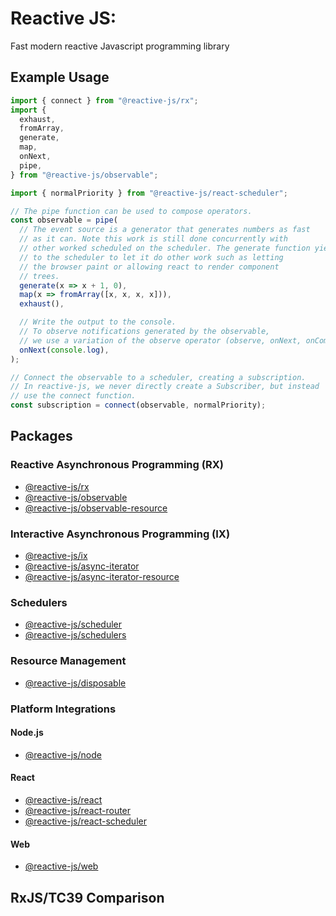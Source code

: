 # Reactive JS:

Fast modern reactive Javascript programming library

## Example Usage

```typescript
import { connect } from "@reactive-js/rx";
import {
  exhaust,
  fromArray,
  generate,
  map,
  onNext,
  pipe,
} from "@reactive-js/observable";

import { normalPriority } from "@reactive-js/react-scheduler";

// The pipe function can be used to compose operators.
const observable = pipe(
  // The event source is a generator that generates numbers as fast
  // as it can. Note this work is still done concurrently with
  // other worked scheduled on the scheduler. The generate function yields
  // to the scheduler to let it do other work such as letting
  // the browser paint or allowing react to render component
  // trees.
  generate(x => x + 1, 0),
  map(x => fromArray([x, x, x, x])),
  exhaust(),

  // Write the output to the console.
  // To observe notifications generated by the observable,
  // we use a variation of the observe operator (observe, onNext, onComplete, onError).
  onNext(console.log),
);

// Connect the observable to a scheduler, creating a subscription.
// In reactive-js, we never directly create a Subscriber, but instead
// use the connect function.
const subscription = connect(observable, normalPriority);
```

## Packages

### Reactive Asynchronous Programming (RX)

- [@reactive-js/rx](./packages/rx)
- [@reactive-js/observable](./packages/observable/docs)
- [@reactive-js/observable-resource](./packages/observable-resource/docs)

### Interactive Asynchronous Programming (IX)

- [@reactive-js/ix](./packages/ix/docs)
- [@reactive-js/async-iterator](./packages/async-iterator/docs)
- [@reactive-js/async-iterator-resource](./packages/async-iterator-resource/docs)

### Schedulers

- [@reactive-js/scheduler](./packages/scheduler)
- [@reactive-js/schedulers](./packages/schedulers/docs)

### Resource Management

- [@reactive-js/disposable](./packages/disposable)

### Platform Integrations

#### Node.js

- [@reactive-js/node](./packages/node/docs)

#### React

- [@reactive-js/react](./packages/react/docs)
- [@reactive-js/react-router](./packages/react-router/docs)
- [@reactive-js/react-scheduler](./packages/react-scheduler/docs)

#### Web

- [@reactive-js/web](./packages/web/docs)

## RxJS/TC39 Comparison
